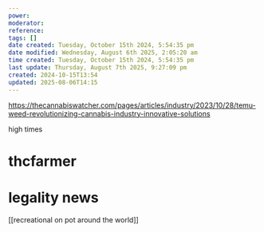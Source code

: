```yaml
---
power: 
moderator: 
reference: 
tags: []
date created: Tuesday, October 15th 2024, 5:54:35 pm
date modified: Wednesday, August 6th 2025, 2:05:20 am
time created: Tuesday, October 15th 2024, 5:54:35 pm
last update: Thursday, August 7th 2025, 9:27:09 pm
created: 2024-10-15T13:54
updated: 2025-08-06T14:15
---
```

https://thecannabiswatcher.com/pages/articles/industry/2023/10/28/temu-weed-revolutionizing-cannabis-industry-innovative-solutions

high times

# thcfarmer

# legality news
[[recreational on pot around the world]]
